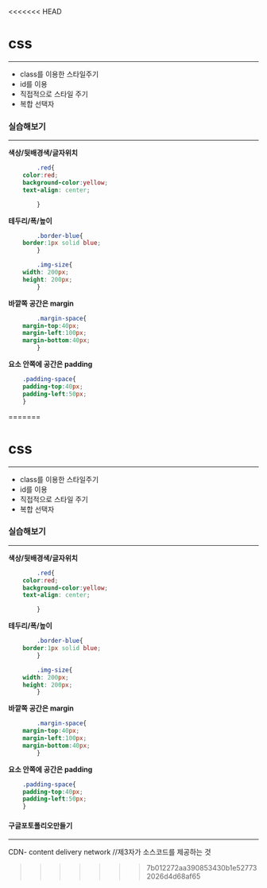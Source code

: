<<<<<<< HEAD
# css
***
* class를 이용한 스타일주기
* id를 이용
* 직접적으로 스타일 주기
* 복합 선택자
### 실습해보기
***
**색상/뒷배경색/글자위치**
````css
        .red{
    color:red;
    background-color:yellow;
    text-align: center;

        }
````
**테두리/폭/높이**
```css
        .border-blue{
    border:1px solid blue;
        }

        .img-size{
    width: 200px;
    height: 200px;
        }
```
**바깥쪽 공간은 margin**
```css
        .margin-space{
    margin-top:40px;
    margin-left:100px;
    margin-bottom:40px;
        }
```
**요소 안쪽에 공간은 padding**
```css
    .padding-space{
    padding-top:40px;
    padding-left:50px;
    }
````




=======
# css
***
* class를 이용한 스타일주기
* id를 이용
* 직접적으로 스타일 주기
* 복합 선택자
### 실습해보기
***
**색상/뒷배경색/글자위치**
````css
        .red{
    color:red;
    background-color:yellow;
    text-align: center;

        }
````
**테두리/폭/높이**
```css
        .border-blue{
    border:1px solid blue;
        }

        .img-size{
    width: 200px;
    height: 200px;
        }
```
**바깥쪽 공간은 margin**
```css
        .margin-space{
    margin-top:40px;
    margin-left:100px;
    margin-bottom:40px;
        }
```
**요소 안쪽에 공간은 padding**
```css
    .padding-space{
    padding-top:40px;
    padding-left:50px;
    }
````
#### 구글포토폴리오만들기
***
CDN- content delivery network //제3자가 소스코드를 제공하는 것



>>>>>>> 7b012272aa390853430b1e527732026d4d68af65

